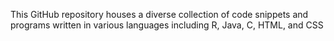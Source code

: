 
This GitHub repository houses a diverse collection of code snippets and programs written in various languages including R, Java, C, HTML, and CSS
